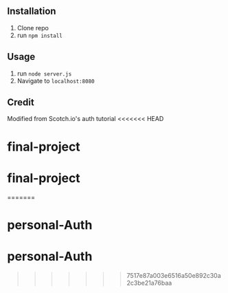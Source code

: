 ## Installation

1. Clone repo
2. run `npm install`

## Usage

1. run `node server.js`
2. Navigate to `localhost:8080`

## Credit

Modified from Scotch.io's auth tutorial
<<<<<<< HEAD
# final-project
# final-project
=======
# personal-Auth
# personal-Auth
>>>>>>> 7517e87a003e6516a50e892c30a2c3be21a76baa
